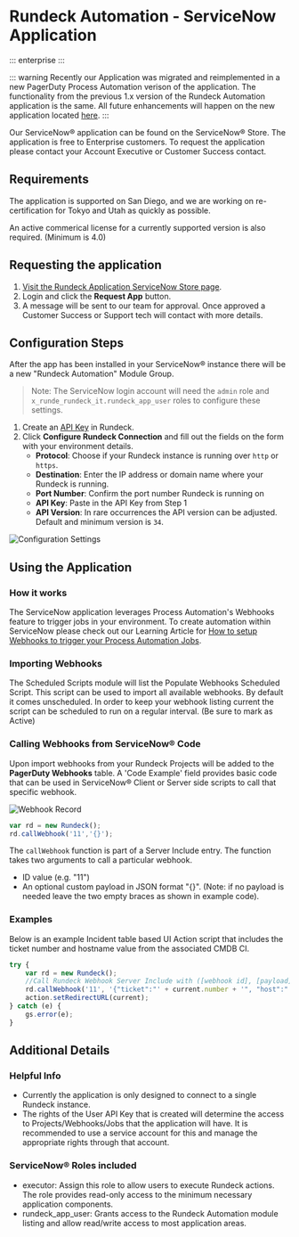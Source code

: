 # Rundeck Automation - ServiceNow Application

::: enterprise
:::

::: warning
Recently our Application was migrated and reimplemented in a new PagerDuty Process Automation verison of the application.  The functionality from the previous 1.x version of the Rundeck Automation application is the same.  All future enhancements will happen on the new application located [here](https://store.servicenow.com/sn_appstore_store.do#!/store/application/1f1cf27adb252110e8744a6c139619f8/).
:::

Our ServiceNow&reg; application can be found on the ServiceNow&reg; Store.  The application is free to Enterprise customers.  To request the application please contact your Account Executive or Customer Success contact.

## Requirements

The application is supported on San Diego, and we are working on re-certification for Tokyo and Utah as quickly as possible.

An active commerical license for a currently supported version is also required. (Minimum is 4.0)

## Requesting the application

1. [Visit the Rundeck Application ServiceNow Store page](https://store.servicenow.com/sn_appstore_store.do#!/store/application/1f1cf27adb252110e8744a6c139619f8/).
1. Login and click the **Request App** button.
1. A message will be sent to our team for approval.  Once approved a Customer Success or Support tech will contact with more details.

## Configuration Steps

After the app has been installed in your ServiceNow&reg; instance there will be a new "Rundeck Automation" Module Group.

> Note: The ServiceNow login account will need the `admin` role and `x_runde_rundeck_it.rundeck_app_user` roles to configure these settings.

1. Create an [API Key](/manual/10-user.md#user-api-tokens) in Rundeck.
1. Click **Configure Rundeck Connection** and fill out the fields on the form with your environment details.
    - **Protocol**: Choose if your Rundeck instance is running over `http` or `https`.
    - **Destination**: Enter the IP address or domain name where your Rundeck is running.
    - **Port Number**: Confirm the port number Rundeck is running on
    - **API Key**: Paste in the API Key from Step 1
    - **API Version**: In rare occurrences the API version can be adjusted.  Default and minimum version is `34`.

![Configuration Settings](@assets/img/sn-properties-config.png)


## Using the Application

### How it works
The ServiceNow application leverages Process Automation's Webhooks feature to trigger jobs in your environment.  To create automation within ServiceNow please check out our Learning Article for [How to setup Webhooks to trigger your Process Automation Jobs](/learning/howto/using-webhooks.md).

### Importing Webhooks

The Scheduled Scripts module will list the Populate Webhooks Scheduled Script.  This script can be used to import all available webhooks.  By default it comes unscheduled.  In order to keep your webhook listing current the script can be scheduled to run on a regular interval.  (Be sure to mark as Active)

### Calling Webhooks from ServiceNow&reg; Code

Upon import webhooks from your Rundeck Projects will be added to the **PagerDuty Webhooks** table.  A 'Code Example' field provides basic code that can be used in ServiceNow&reg; Client or Server side scripts to call that specific webhook.

![Webhook Record](@assets/img/sn-webhook-record.png)

```javascript
var rd = new Rundeck();
rd.callWebhook('11','{}');
```
The `callWebhook` function is part of a Server Include entry. The function takes two arguments to call a particular webhook.
 - ID value (e.g. "11")
 - An optional custom payload in JSON format "{}".  (Note: if no payload is needed leave the two empty braces as shown in example code).

### Examples

Below is an example Incident table based UI Action script that includes the ticket number and hostname value from the associated CMDB CI.

```javascript
try {
    var rd = new Rundeck();
    //Call Rundeck Webhook Server Include with ([webhook id], [payload])
    rd.callWebhook('11', '{"ticket":"' + current.number + '", "host":"' + current.cmdb_ci.host_name + '"}');
    action.setRedirectURL(current);
} catch (e) {
    gs.error(e);
}
```
## Additional Details

### Helpful Info

- Currently the application is only designed to connect to a single Rundeck instance.
- The rights of the User API Key that is created will determine the access to Projects/Webhooks/Jobs that the application will have.  It is recommended to use a service account for this and manage the appropriate rights through that account.

### ServiceNow&reg; Roles included

- executor: Assign this role to allow users to execute Rundeck actions.  The role provides read-only access to the minimum necessary application components.
- rundeck_app_user:  Grants access to the Rundeck Automation module listing and allow read/write access to most application areas.
